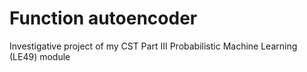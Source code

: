# Function autoencoder
Investigative project of my CST Part III Probabilistic Machine Learning (LE49) module
